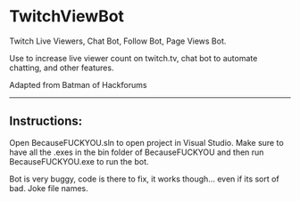 TwitchViewBot
=============

Twitch Live Viewers, Chat Bot, Follow Bot, Page Views Bot.

Use to increase live viewer count on twitch.tv, chat bot to automate chatting, and other features.

Adapted from Batman of Hackforums

------------------------------------------
Instructions:
------------------------------------------

Open BecauseFUCKYOU.sln to open project in Visual Studio.
Make sure to have all the .exes in the bin folder of BecauseFUCKYOU and then run BecauseFUCKYOU.exe to run the bot.


Bot is very buggy, code is there to fix, it works though... even if its sort of bad. Joke file names.
